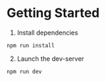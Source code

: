 # Getting Started
1. Install dependencies
```
npm run install
```

2. Launch the dev-server
```
npm run dev
```
